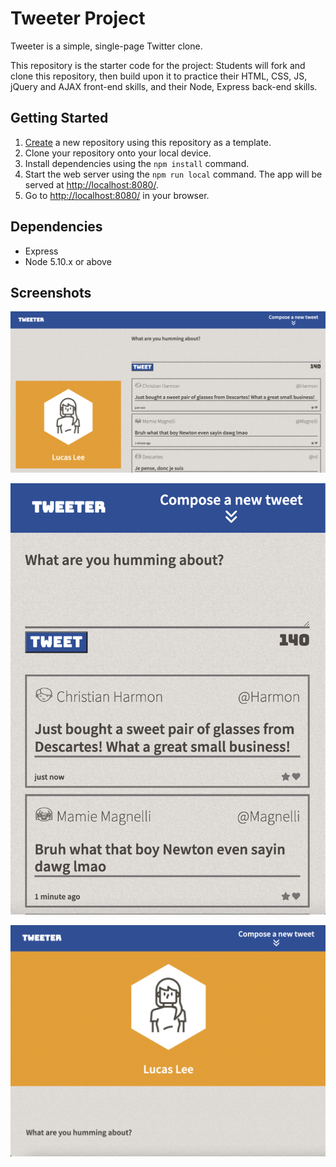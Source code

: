# Tweeter Project

Tweeter is a simple, single-page Twitter clone.

This repository is the starter code for the project: Students will fork and clone this repository, then build upon it to practice their HTML, CSS, JS, jQuery and AJAX front-end skills, and their Node, Express back-end skills.

## Getting Started

1. [Create](https://docs.github.com/en/repositories/creating-and-managing-repositories/creating-a-repository-from-a-template) a new repository using this repository as a template.
2. Clone your repository onto your local device.
3. Install dependencies using the `npm install` command.
3. Start the web server using the `npm run local` command. The app will be served at <http://localhost:8080/>.
4. Go to <http://localhost:8080/> in your browser.

## Dependencies

- Express
- Node 5.10.x or above

## Screenshots

![As desktop app](https://github.com/notlucaslee/tweeter/blob/master/docs/Desktop%20Tweeter.png)

![As mobile app](https://github.com/notlucaslee/tweeter/blob/master/docs/Mobile%20Tweeter.png)

![As tablet app](https://github.com/notlucaslee/tweeter/blob/master/docs/Tablet%20Tweeter.png)